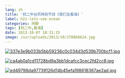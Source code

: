 ```yaml
---
lang: zh
title: '杭二中台风特别节目《我们去看海》'
label: h2z-lets-see-ocean
categories: 闲聊
tags: [杭二中,看海]
date: 2013-10-07 18:31:15
image: /usr/uploads/2013/10/370868624.jpg
---
```

<a href="/usr/uploads/2013/10/370868624.jpg" title="337e3e9b033b5bb59236c0c034d3d539b700bcf1.jpg"><img src="/usr/uploads/2013/10/370868624.jpg" alt="337e3e9b033b5bb59236c0c034d3d539b700bcf1.jpg" /></a>

<a href="/usr/uploads/2013/10/1775409271.jpg" title="ca4ab0a1cd11728bd9a3bb1dcafcc3cec2fd2cc8.jpg"><img src="/usr/uploads/2013/10/1775409271.jpg" alt="ca4ab0a1cd11728bd9a3bb1dcafcc3cec2fd2cc8.jpg" /></a>

<a href="/usr/uploads/2013/10/360974522.jpg" title="ed49798da97739126d14b45efa198618367ae2ad.jpg"><img src="/usr/uploads/2013/10/360974522.jpg" alt="ed49798da97739126d14b45efa198618367ae2ad.jpg" /></a>
